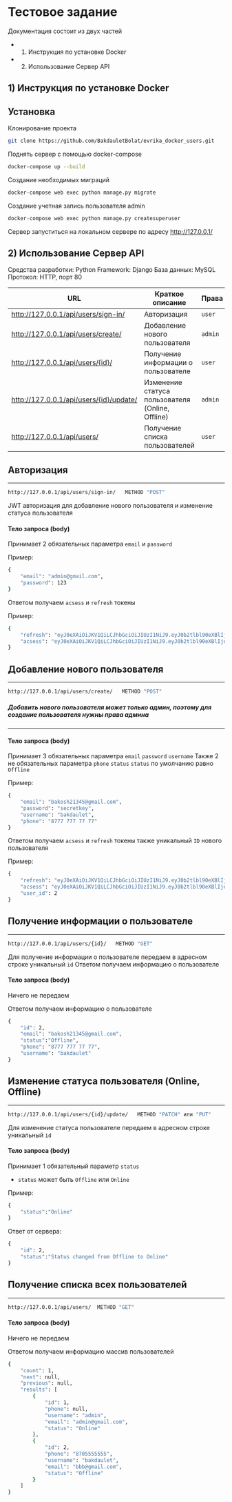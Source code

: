 # Тестовое задание

Документация состоит из двух частей
- 1) Инструкция по установке Docker
- 2) Использование Сервер API 

## 1) Инструкция по установке Docker

## Установка

Клонирование проекта
```sh
git clone https://github.com/BakdauletBolat/evrika_docker_users.git
```

Поднять сервер с помощью docker-compose
```sh
docker-compose up --build
```

Создание необходимых миграций
```sh
docker-compose web exec python manage.py migrate
```

Создание учетная запись пользователя admin
```sh
docker-compose web exec python manage.py createsuperuser
```

Сервер запуститься на локальном сервере по адресу http://127.0.0.1/ 

## 2) Использование Сервер API 

Средства разработки: Python
Framework: Django
База данных: MySQL
Протокол: HTTP, порт 80

| URL | Краткое описание | Права |
| ------ | ------ |  ------ |
| http://127.0.0.1/api/users/sign-in/ | Авторизация | `user` |
| http://127.0.0.1/api/users/create/ | Добавление нового пользователя | `admin` |
| http://127.0.0.1/api/users/{id}/ | Получение информации о пользователе | `user` |
| http://127.0.0.1/api/users/{id}/update/ |Изменение статуса пользователя (Online, Offline) |  `admin` |
| http://127.0.0.1/api/users/ | Получение списка пользователей |  `user` |

## Авторизация 
---
```sh
http://127.0.0.1/api/users/sign-in/   METHOD "POST"
```

JWT авторизация для добавление нового пользователя и изменение статуса пользователя

#### Тело запроса (body)
Принимает 2 обязательных параметра `email` и `password`

Пример:

```sh
{
    "email": "admin@gmail.com",
    "password": 123
}
```

Ответом получаем `acsess` и `refresh` токены

Пример:

```sh
{
    "refresh": "eyJ0eXAiOiJKV1QiLCJhbGciOiJIUzI1NiJ9.eyJ0b2tlbl90eXBlIjoicmVmcmVzaCIsImV4cCI6MTY2ODI5MDU3NCwiaWF0IjoxNjUyNzM4NTc0LCJqdGkiOiIxYTYxZWNlZTIxNWE0MzAwOTk2OGVlZGRmZmJkMzVkMyIsInVzZXJfaWQiOjF9.lQb9zEty15FcdUe_YABHUccPZjSlBbI_UOyROy6xst8"
    "acsess": "eyJ0eXAiOiJKV1QiLCJhbGciOiJIUzI1NiJ9.eyJ0b2tlbl90eXBlIjoiYWNjZXNzIiwiZXhwIjoxNjY4MjkwNTc0LCJpYXQiOjE2NTI3Mzg1NzQsImp0aSI6ImQ4MDBhYjc0ZGQzZDQ4MjNiZmI0ZDViM2VkMTlhMmNhIiwidXNlcl9pZCI6MX0.uMy2BzAg34NzpRWaOC-yKgN8fjssRG-citV06Yewan8",
}
```

## Добавление нового пользователя
---
```sh
http://127.0.0.1/api/users/create/   METHOD "POST"
```

##### Добавить нового пользователя может только админ, поэтому для создание пользователя нужны права админа
---
#### Тело запроса (body)

Принимает 3 обязательных параметра `email`  `password` `username` 
Также 2 не обязательных параметра `phone` `status` 
`status` по умолчанию равно `Offline`

Пример:

```sh
{
    "email": "bakosh21345@gmail.com",
    "password": "secretkey",
    "username": "bakdaulet",
    "phone": "8777 777 77 77"
}
```

Ответом получаем `acsess` и `refresh` токены также уникальный `ID` нового пользователя

Пример:

```sh
{
    "refresh": "eyJ0eXAiOiJKV1QiLCJhbGciOiJIUzI1NiJ9.eyJ0b2tlbl90eXBlIjoicmVmcmVzaCIsImV4cCI6MTY2ODI5MDU3NCwiaWF0IjoxNjUyNzM4NTc0LCJqdGkiOiIxYTYxZWNlZTIxNWE0MzAwOTk2OGVlZGRmZmJkMzVkMyIsInVzZXJfaWQiOjF9.lQb9zEty15FcdUe_YABHUccPZjSlBbI_UOyROy6xst8"
    "acsess": "eyJ0eXAiOiJKV1QiLCJhbGciOiJIUzI1NiJ9.eyJ0b2tlbl90eXBlIjoiYWNjZXNzIiwiZXhwIjoxNjY4MjkwNTc0LCJpYXQiOjE2NTI3Mzg1NzQsImp0aSI6ImQ4MDBhYjc0ZGQzZDQ4MjNiZmI0ZDViM2VkMTlhMmNhIiwidXNlcl9pZCI6MX0.uMy2BzAg34NzpRWaOC-yKgN8fjssRG-citV06Yewan8",
    "user_id": 2
}
```

## Получение информации о пользователе
---
```sh
http://127.0.0.1/api/users/{id}/   METHOD "GET"
```

Для получение информации о пользователе передаем в адресном строке уникальный `id` 
Ответом получаем информацию о пользователе

#### Тело запроса (body)
Ничего не передаем

Ответом получаем информацию о пользователе

```sh
{
    "id": 2,
    "email": "bakosh21345@gmail.com",
    "status":"Offline",
    "phone": "8777 777 77 77",
    "username": "bakdaulet"
}
```

## Изменение статуса пользователя (Online, Offline)
---
```sh
http://127.0.0.1/api/users/{id}/update/   METHOD "PATCH" или "PUT"
```

Для изменение статуса пользователе передаем в адресном строке уникальный `id` 

#### Тело запроса (body)
Принимает 1 обязательный параметр `status`
- `status` может быть `Offline` или `Online`


Пример:

```sh
{
    "status":"Online"
}
```

Ответ от сервера:

```sh
{
    "id": 2,
    "status":"Status changed from Offline to Online"
}
```

## Получение списка всех пользователей
---
```sh
http://127.0.0.1/api/users/  METHOD "GET"
```
#### Тело запроса (body)
Ничего не передаем

Ответом получаем информацию массив пользователей

```sh
{
    "count": 1,
    "next": null,
    "previous": null,
    "results": [
        {
            "id": 1,
            "phone": null,
            "username": "admin",
            "email": "admin@gmail.com",
            "status": "Online"
        },
        {
            "id": 2,
            "phone": "8705555555",
            "username": "bakdaulet",
            "email": "bbb@gmail.com",
            "status": "Offline"
        }
    ]
}
```



[//]: # (These are reference links used in the body of this note and get stripped out when the markdown processor does its job. There is no need to format nicely because it shouldn't be seen. Thanks SO - http://stackoverflow.com/questions/4823468/store-comments-in-markdown-syntax)

   [dill]: <https://github.com/joemccann/dillinger>
   [git-repo-url]: <https://github.com/joemccann/dillinger.git>
   [john gruber]: <http://daringfireball.net>
   [df1]: <http://daringfireball.net/projects/markdown/>
   [markdown-it]: <https://github.com/markdown-it/markdown-it>
   [Ace Editor]: <http://ace.ajax.org>
   [node.js]: <http://nodejs.org>
   [Twitter Bootstrap]: <http://twitter.github.com/bootstrap/>
   [jQuery]: <http://jquery.com>
   [@tjholowaychuk]: <http://twitter.com/tjholowaychuk>
   [express]: <http://expressjs.com>
   [AngularJS]: <http://angularjs.org>
   [Gulp]: <http://gulpjs.com>

   [PlDb]: <https://github.com/joemccann/dillinger/tree/master/plugins/dropbox/README.md>
   [PlGh]: <https://github.com/joemccann/dillinger/tree/master/plugins/github/README.md>
   [PlGd]: <https://github.com/joemccann/dillinger/tree/master/plugins/googledrive/README.md>
   [PlOd]: <https://github.com/joemccann/dillinger/tree/master/plugins/onedrive/README.md>
   [PlMe]: <https://github.com/joemccann/dillinger/tree/master/plugins/medium/README.md>
   [PlGa]: <https://github.com/RahulHP/dillinger/blob/master/plugins/googleanalytics/README.md>
